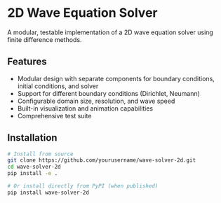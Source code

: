 # 2D Wave Equation Solver

A modular, testable implementation of a 2D wave equation solver using finite difference methods.

## Features

- Modular design with separate components for boundary conditions, initial conditions, and solver
- Support for different boundary conditions (Dirichlet, Neumann)
- Configurable domain size, resolution, and wave speed
- Built-in visualization and animation capabilities
- Comprehensive test suite

## Installation

```bash
# Install from source
git clone https://github.com/yourusername/wave-solver-2d.git
cd wave-solver-2d
pip install -e .

# Or install directly from PyPI (when published)
pip install wave-solver-2d
